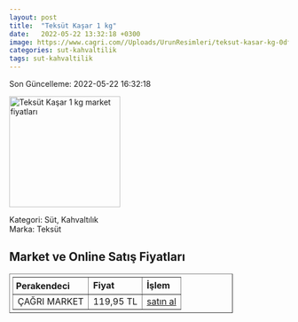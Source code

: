 ```yaml
---
layout: post
title:  "Teksüt Kaşar 1 kg"
date:   2022-05-22 13:32:18 +0300
image: https://www.cagri.com//Uploads/UrunResimleri/teksut-kasar-kg-0df096.jpg
categories: sut-kahvaltilik
tags: sut-kahvaltilik
---
```


Son Güncelleme: 2022-05-22 16:32:18

<img src="https://www.cagri.com//Uploads/UrunResimleri/teksut-kasar-kg-0df096.jpg" width="200" alt="Teksüt Kaşar 1 kg market fiyatları" />

Kategori: Süt, Kahvaltılık
<br />
Marka: Teksüt

<h2>Market ve Online Satış Fiyatları</h2>

<table border="1" style="padding: 5px;width:80%;">
  <tr>
    <td style="padding: 5px;"><strong>Perakendeci</strong></td>
    <td><strong>Fiyat</strong></td>
    <td><strong>İşlem</strong></td>
  </tr>
  <tr>
              <td title="Çağrı Market">ÇAĞRI MARKET</td>
              <td>119,95 TL</td>
              <td><a title="Çağrı Market" target="_blank" href="https://www.cagri.com/teksut-kasar-kg">satın al</a></td>
            </tr>
</table>
